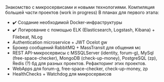Знакомство с микросервисами и новыми технологиями. Компиляция большей части проектов (work in progress)
В планах для первого этапа:
- :heavy_check_mark: Создание необходимой Docker-инфраструктуры
- :heavy_check_mark: Логирование с помощью ELK (Elasticsearch, Logstash, Kibana) + Filebeat, NLog
- Authentication microservice + JWT Ocelot gw
- Брокер сообщений RabbitMQ + MassTransit для общения мс
- REST API-микросервисы с MSSQLServer (identity, forum-g), MySql (free-space-checker), MongoDB (check-up-money), PostgreSQL (zp), Redis (?) бд для разных проектов. Рефакторинг этих проектов.
- WebApps для forum-g, free-space-checker, check-up-money, zp
- HealthChecks + Watchdog для микросервисов
